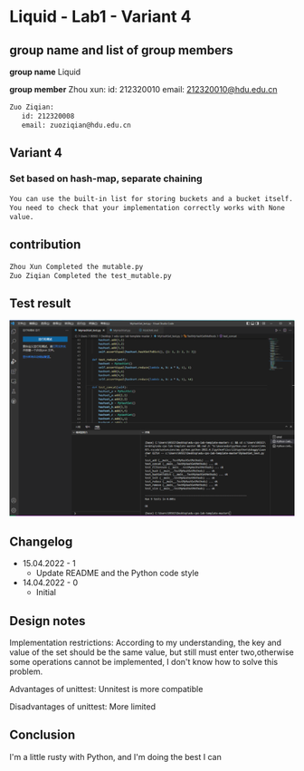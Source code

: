# Liquid - Lab1 - Variant 4

## group name and list of group members

  **group name**
    Liquid

  **group member**
    Zhou xun:
      id: 212320010
      email: 212320010@hdu.edu.cn

    Zuo Ziqian:
       id: 212320008
       email: zuoziqian@hdu.edu.cn

## Variant 4

### Set based on hash-map, separate chaining

    You can use the built-in list for storing buckets and a bucket itself. 
    You need to check that your implementation correctly works with None value.

## contribution

    Zhou Xun Completed the mutable.py
    Zuo Ziqian Completed the test_mutable.py

## Test result

![Image](https://github.com/Zetazzq/edu-cpo-lab1-template/blob/main/MyHashSet_test.png)

## Changelog

  - 15.04.2022 - 1
    - Update README and the Python code style
  - 14.04.2022 - 0
    - Initial

## Design notes

  Implementation restrictions:
  According to my understanding, the key and value of the set should 
  be the same value, but still must enter two,otherwise some 
  operations cannot be implemented, I don't know how to 
  solve this problem.

  Advantages of unittest:
  Unnitest is more compatible

  Disadvantages of unittest:
  More limited

## Conclusion

  I'm a little rusty with Python, and I'm doing the best I can
